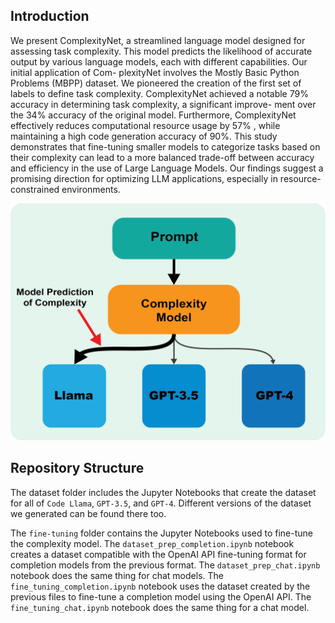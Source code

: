 ## Introduction 
We present ComplexityNet, a streamlined language
model designed for assessing task complexity. This model predicts
the likelihood of accurate output by various language models,
each with different capabilities. Our initial application of Com-
plexityNet involves the Mostly Basic Python Problems (MBPP)
dataset. We pioneered the creation of the first set of labels to
define task complexity. ComplexityNet achieved a notable 79%
accuracy in determining task complexity, a significant improve-
ment over the 34% accuracy of the original model. Furthermore,
ComplexityNet effectively reduces computational resource usage
by 57% , while maintaining a high code generation accuracy of
90%. This study demonstrates that fine-tuning smaller models to
categorize tasks based on their complexity can lead to a more
balanced trade-off between accuracy and efficiency in the use
of Large Language Models. Our findings suggest a promising
direction for optimizing LLM applications, especially in resource-
constrained environments.

![A chart explaining the setup](./ProblemStatement.png)

## Repository Structure
The dataset folder includes the Jupyter Notebooks that create the dataset for all of `Code Llama`, `GPT-3.5`, and `GPT-4`. Different versions of the dataset we generated can be found there too.

The `fine-tuning` folder contains the Jupyter Notebooks used to fine-tune the complexity model. The `dataset_prep_completion.ipynb` notebook creates a dataset compatible with the OpenAI API fine-tuning format for completion models from the previous format. The `dataset_prep_chat.ipynb` notebook does the same thing for chat models. The `fine_tuning_completion.ipynb` notebook uses the dataset created by the previous files to fine-tune a completion model using the OpenAI API. The `fine_tuning_chat.ipynb` notebook does the same thing for a chat model.
